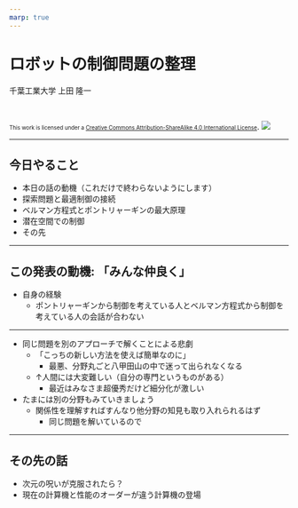 ```yaml
---
marp: true
---
```


<!-- footer: "RSJセミナー" -->

# ロボットの制御問題の整理

千葉工業大学 上田 隆一

<br />

<span style="font-size:70%">This work is licensed under a </span>[<span style="font-size:70%">Creative Commons Attribution-ShareAlike 4.0 International License</span>](https://creativecommons.org/licenses/by-sa/4.0/).
![](https://i.creativecommons.org/l/by-sa/4.0/88x31.png)

---

<!-- paginate: true -->

## 今日やること

- 本日の話の動機（これだけで終わらないようにします）
- 探索問題と最適制御の接続
- ベルマン方程式とポントリャーギンの最大原理
- 潜在空間での制御
- その先

---

## この発表の動機: 「みんな仲良く」

- 自身の経験
    - ポントリャーギンから制御を考えている人とベルマン方程式から制御を考えている人の会話が合わない

---

- 同じ問題を別のアプローチで解くことによる悲劇
    - 「こっちの新しい方法を使えば簡単なのに」
        - 最悪、分野丸ごと八甲田山の中で迷って出られなくなる
    - ↑人間には大変難しい（自分の専門というものがある）
        - 最近はみなさま超優秀だけど細分化が激しい
- たまには別の分野もみていきましょう
    - 関係性を理解すればすんなり他分野の知見も取り入れられるはず
        - 同じ問題を解いているので

--- 

## その先の話

- 次元の呪いが克服されたら？
- 現在の計算機と性能のオーダーが違う計算機の登場
